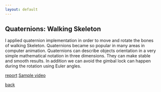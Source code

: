 ```yaml
---
layout: default
---
```


## Quaternions: Walking Skeleton

I applied quaternion implementation in order to move and rotate the bones of walking Skeleton.
Quaternions became so popular in many areas in computer animation. Quaternions can describe objects orientation in a very simple mathematical notation in three dimensions. They can make stable and smooth results. In addition we can avoid the gimbal lock can happen during the rotation using Euler angles.

[report](pdfs/Quaternion_skeleton_report.pdf)
[Sample video](mp4s/Quaternion_skeleton.mp4)

[back](./)
